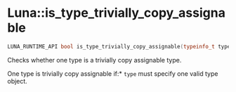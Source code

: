 # Luna::is_type_trivially_copy_assignable

```c++
LUNA_RUNTIME_API bool is_type_trivially_copy_assignable(typeinfo_t type)
```

Checks whether one type is a trivially copy assignable type. 

One type is trivially copy assignable if:* `type` must specify one valid type object. 

